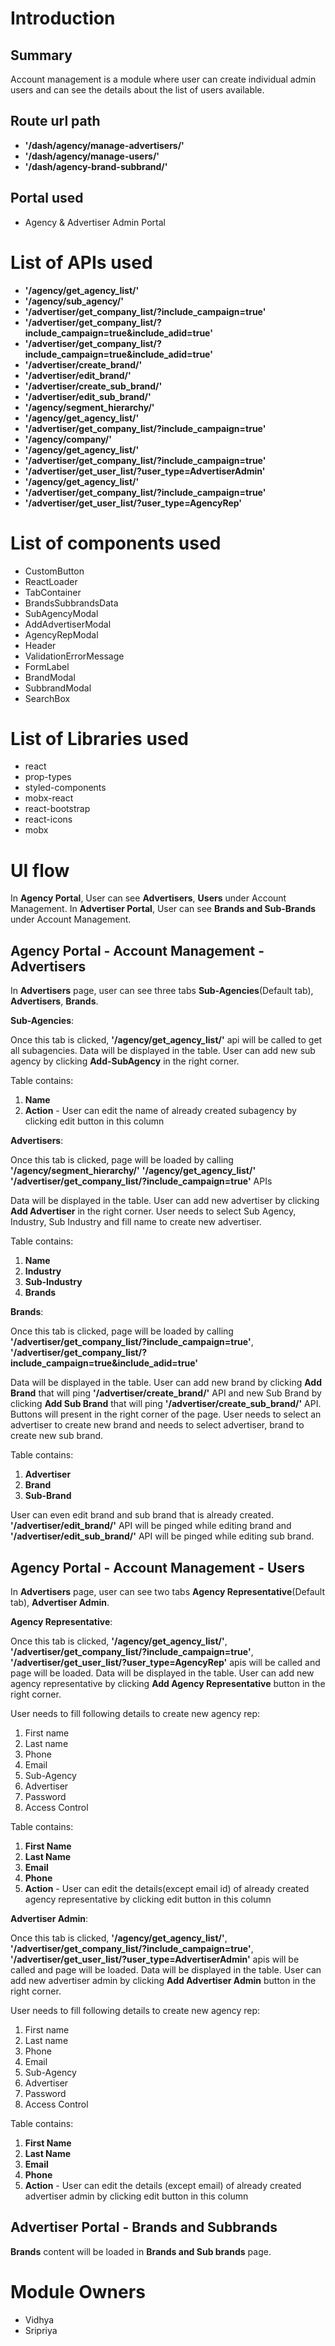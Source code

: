 # Introduction

## Summary

Account management is a module where user can create individual admin users and can see the details about the list of users available.

## Route url path

- **'/dash/agency/manage-advertisers/'**
- **'/dash/agency/manage-users/'**
- **'/dash/agency-brand-subbrand/'**

## Portal used

- Agency & Advertiser Admin Portal

# List of APIs used

- **'/agency/get_agency_list/'**
- **'/agency/sub_agency/'**
- **'/advertiser/get_company_list/?include_campaign=true'**
- **'/advertiser/get_company_list/?include_campaign=true&include_adid=true'**
- **'/advertiser/get_company_list/?include_campaign=true&include_adid=true'**
- **'/advertiser/create_brand/'**
- **'/advertiser/edit_brand/'**
- **'/advertiser/create_sub_brand/'**
- **'/advertiser/edit_sub_brand/'**
- **'/agency/segment_hierarchy/'**
- **'/agency/get_agency_list/'**
- **'/advertiser/get_company_list/?include_campaign=true'**
- **'/agency/company/'**
- **'/agency/get_agency_list/'**
- **'/advertiser/get_company_list/?include_campaign=true'**
- **'/advertiser/get_user_list/?user_type=AdvertiserAdmin'**
- **'/agency/get_agency_list/'**
- **'/advertiser/get_company_list/?include_campaign=true'**
- **'/advertiser/get_user_list/?user_type=AgencyRep'**

# List of components used

- CustomButton
- ReactLoader
- TabContainer
- BrandsSubbrandsData
- SubAgencyModal
- AddAdvertiserModal
- AgencyRepModal
- Header
- ValidationErrorMessage
- FormLabel
- BrandModal
- SubbrandModal
- SearchBox

# List of Libraries used

- react
- prop-types
- styled-components
- mobx-react
- react-bootstrap
- react-icons
- mobx

# UI flow

In **Agency Portal**, User can see **Advertisers**, **Users** under Account Management.
In **Advertiser Portal**, User can see **Brands and Sub-Brands** under Account Management.

## Agency Portal - Account Management - Advertisers

In **Advertisers** page, user can see three tabs **Sub-Agencies**(Default tab), **Advertisers**, **Brands**.

**Sub-Agencies**:

Once this tab is clicked, **'/agency/get_agency_list/'** api will be called to get all subagencies. Data will be displayed in the table. User can add new sub agency by clicking **Add-SubAgency** in the right corner.

Table contains:

1. **Name**
2. **Action** - User can edit the name of already created subagency by clicking edit button in this column

**Advertisers**:

Once this tab is clicked, page will be loaded by calling **'/agency/segment_hierarchy/'** **'/agency/get_agency_list/'** **'/advertiser/get_company_list/?include_campaign=true'** APIs

Data will be displayed in the table. User can add new advertiser by clicking **Add Advertiser** in the right corner. User needs to select Sub Agency, Industry, Sub Industry and fill name to create new advertiser.

Table contains:

1. **Name**
2. **Industry**
3. **Sub-Industry**
4. **Brands**

**Brands**:

Once this tab is clicked, page will be loaded by calling **'/advertiser/get_company_list/?include_campaign=true'**, **'/advertiser/get_company_list/?include_campaign=true&include_adid=true'**

Data will be displayed in the table. User can add new brand by clicking **Add Brand** that will ping **'/advertiser/create_brand/'** API and new Sub Brand by clicking **Add Sub Brand** that will ping **'/advertiser/create_sub_brand/'** API. Buttons will present in the right corner of the page. User needs to select an advertiser to create new brand and needs to select advertiser, brand to create new sub brand.

Table contains:

1. **Advertiser**
2. **Brand**
3. **Sub-Brand**

User can even edit brand and sub brand that is already created. **'/advertiser/edit_brand/'** API will be pinged while editing brand and **'/advertiser/edit_sub_brand/'** API will be pinged while editing sub brand.

## Agency Portal - Account Management - Users

In **Advertisers** page, user can see two tabs **Agency Representative**(Default tab), **Advertiser Admin**.

**Agency Representative**:

Once this tab is clicked, **'/agency/get_agency_list/'**, **'/advertiser/get_company_list/?include_campaign=true'**, **'/advertiser/get_user_list/?user_type=AgencyRep'** apis will be called and page will be loaded. Data will be displayed in the table. User can add new agency representative by clicking **Add Agency Representative** button in the right corner.

User needs to fill following details to create new agency rep:

1. First name
2. Last name
3. Phone
4. Email
5. Sub-Agency
6. Advertiser
7. Password
8. Access Control

Table contains:

1. **First Name**
2. **Last Name**
3. **Email**
4. **Phone**
5. **Action** - User can edit the details(except email id) of already created agency representative by clicking edit button in this column

**Advertiser Admin**:

Once this tab is clicked, **'/agency/get_agency_list/'**, **'/advertiser/get_company_list/?include_campaign=true'**, **'/advertiser/get_user_list/?user_type=AdvertiserAdmin'** apis will be called and page will be loaded. Data will be displayed in the table. User can add new advertiser admin by clicking **Add Advertiser Admin** button in the right corner.

User needs to fill following details to create new agency rep:

1. First name
2. Last name
3. Phone
4. Email
5. Sub-Agency
6. Advertiser
7. Password
8. Access Control

Table contains:

1. **First Name**
2. **Last Name**
3. **Email**
4. **Phone**
5. **Action** - User can edit the details (except email) of already created advertiser admin by clicking edit button in this column

## Advertiser Portal - Brands and Subbrands

**Brands** content will be loaded in **Brands and Sub brands** page.

# Module Owners

- Vidhya
- Sripriya
